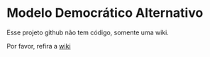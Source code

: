 Modelo Democrático Alternativo
===========================

Esse projeto github não tem código, somente uma wiki.

Por favor, refira a [wiki](https://github.com/mvallebr/ModeloDemocraticoAlternativo/wiki/Modelo-Democr%C3%A1tico-Baseado-em-Anarquia)
